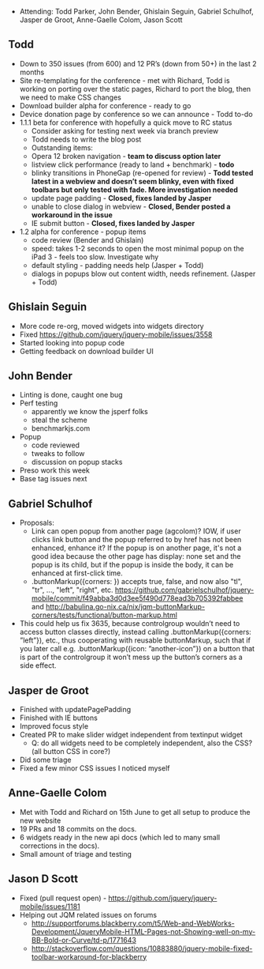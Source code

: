 * Attending: Todd Parker, John Bender, Ghislain Seguin, Gabriel Schulhof, Jasper de Groot, Anne-Gaelle Colom, Jason Scott

## Todd
* Down to 350 issues (from 600) and 12 PR’s (down from 50+) in the last 2 months
* Site re-templating for the conference - met with Richard, Todd is working on porting over the static pages, Richard to port the blog, then we need to make CSS changes
* Download builder alpha for conference - ready to go
* Device donation page by conference so we can announce - Todd to-do
* 1.1.1 beta for conference with hopefully a quick move to RC status
	- Consider asking for testing next week via branch preview
	- Todd needs to write the blog post
	- Outstanding items:
	- Opera 12 broken navigation - **team to discuss option later**
	- listview click performance (ready to land + benchmark) - **todo**
	- blinky transitions in PhoneGap (re-opened for review) - **Todd tested latest in a webview and doesn’t seem blinky, even with fixed toolbars but only tested with fade. More investigation needed**
	- update page padding - **Closed, fixes landed by Jasper**
	- unable to close dialog in webview - **Closed, Bender posted a workaround in the issue**
	- IE submit button - **Closed, fixes landed by Jasper**
* 1.2 alpha for conference - popup items
	- code review (Bender and Ghislain)
	- speed: takes 1-2 seconds to open the most minimal popup on the iPad 3 - feels too slow. Investigate why
	- default styling - padding needs help (Jasper + Todd)
	- dialogs in popups blow out content width, needs refinement. (Jasper + Todd)

## Ghislain Seguin
* More code re-org, moved widgets into widgets directory
* Fixed https://github.com/jquery/jquery-mobile/issues/3558
* Started looking into popup code
* Getting feedback on download builder UI

## John Bender 
* Linting is done, caught one bug
* Perf testing
	- apparently we know the jsperf folks
	- steal the scheme
	- benchmarkjs.com
* Popup
	- code reviewed
	- tweaks to follow
	- discussion on popup stacks
* Preso work this week
* Base tag issues next

## Gabriel Schulhof
* Proposals:
	- Link can open popup from another page (agcolom)? IOW, if user clicks link button and the popup referred to by href has not been enhanced, enhance it? If the popup is on another page, it's not a good idea because the other page has display: none set and the popup is its child, but if the popup is inside the body, it can be enhanced at first-click time.
	- .buttonMarkup({corners: <value>}) accepts true, false, and now also "tl", "tr", ..., "left", "right", etc. https://github.com/gabrielschulhof/jquery-mobile/commit/f49abba3d0d3ee5f490d778ead3b705392fabbee and http://babulina.go-nix.ca/nix/jqm-buttonMarkup-corners/tests/functional/button-markup.html
* This could help us fix 3635, because controlgroup wouldn’t need to access button classes directly, instead calling .buttonMarkup({corners: ”left”}), etc., thus cooperating with reusable buttonMarkup, such that if you later call e.g. .buttonMarkup({icon: ”another-icon”}) on a button that is part of the controlgroup it won’t mess up the button’s corners as a side effect.

## Jasper de Groot
* Finished with updatePagePadding
* Finished with IE buttons
* Improved focus style
* Created PR to make slider widget independent from textinput widget
	- Q: do all widgets need to be completely independent, also the CSS? (all button CSS in core?)
* Did some triage
* Fixed a few minor CSS issues I noticed myself

## Anne-Gaelle Colom
* Met with Todd and Richard on 15th June to get all setup to produce the new website
* 19 PRs and 18 commits on the docs.
* 6 widgets ready in the new api docs (which led to many small corrections in the docs).
* Small amount of triage and testing

## Jason D Scott
* Fixed (pull request open) - https://github.com/jquery/jquery-mobile/issues/1181
* Helping out JQM related issues on forums
	- http://supportforums.blackberry.com/t5/Web-and-WebWorks-Development/JqueryMobile-HTML-Pages-not-Showing-well-on-my-BB-Bold-or-Curve/td-p/1771643
	- http://stackoverflow.com/questions/10883880/jquery-mobile-fixed-toolbar-workaround-for-blackberry
	